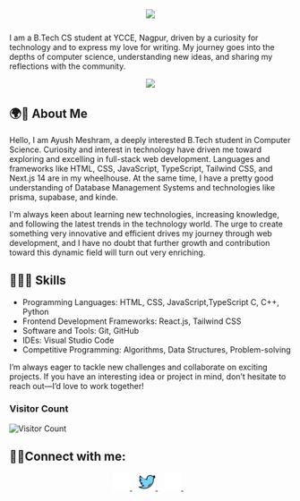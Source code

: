 <h1 align="center">
  <a href="https://git.io/typing-svg">
    <img src="https://readme-typing-svg.herokuapp.com/?lines=Hello,+to+All!+👋;I'm+Ayush+Meshram+👨‍💻+;Nice+to+meet+you!&center=true&size=30&font=bebas">
  </a>
</h1>

I am a B.Tech CS student at YCCE, Nagpur, driven by a curiosity for technology and to express my love for writing. My journey goes into the depths of computer science, understanding new ideas, and sharing my reflections with the community.
<p align="center">
  <img src="https://github-readme-stats.vercel.app/api?username=AyushM03&theme=vue-dark&show_icons=true&hide_border=true&count_private=true"  >
</p>

## 🌍💫 About Me

Hello, I am Ayush Meshram, a deeply interested B.Tech student in Computer Science. Curiosity and interest in technology have driven me toward exploring and excelling in full-stack web development. Languages and frameworks like HTML, CSS, JavaScript, TypeScript, Tailwind CSS, and Next.js 14 are in my wheelhouse. At the same time, I have a pretty good understanding of Database Management Systems and technologies like prisma, supabase, and kinde.

I'm always keen about learning new technologies, increasing knowledge, and following the latest trends in the technology world. The urge to create something very innovative and efficient drives my journey through web development, and I have no doubt that further growth and contribution toward this dynamic field will turn out very enriching.

## 👨🏻‍💻 Skills

* Programming Languages: HTML, CSS, JavaScript,TypeScript C, C++, Python
* Frontend Development Frameworks: React.js, Tailwind CSS
* Software and Tools: Git, GitHub
* IDEs: Visual Studio Code
* Competitive Programming: Algorithms, Data Structures, Problem-solving

I’m always eager to tackle new challenges and collaborate on exciting projects. If you have an interesting idea or project in mind, don’t hesitate to reach out—I’d love to work together!

### Visitor Count 
![Visitor Count](https://profile-counter.glitch.me/AyushM03/count.svg)


## 🤝🏻Connect with me:

<p align='center'>
  <a href="https://www.linkedin.com/in/ayushmeshram/">
    <img height="30" src="https://raw.githubusercontent.com/CLorant/readme-social-icons/main/large/light/linkedin.svg">
  </a>&nbsp;&nbsp;
  <a href="https://x.com/AyushM0305">
    <img height="30" src="https://raw.githubusercontent.com/8bithemant/8bithemant/master/twitter.png?raw=true">
  </a>&nbsp;&nbsp;
  <a href="https://www.instagram.com/pravin____x9/">
    <img height="30" src="https://raw.githubusercontent.com/CLorant/readme-social-icons/main/large/light/instagram.svg">
  </a>&nbsp;&nbsp;
</p>
